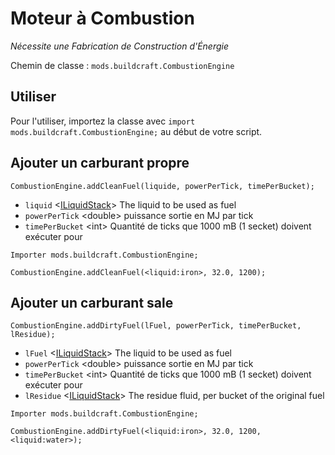 # Moteur à Combustion

*Nécessite une Fabrication de Construction d'Énergie*

Chemin de classe : `mods.buildcraft.CombustionEngine`

## Utiliser

Pour l'utiliser, importez la classe avec `import mods.buildcraft.CombustionEngine;` au début de votre script.

## Ajouter un carburant propre

`CombustionEngine.addCleanFuel(liquide, powerPerTick, timePerBucket);`

- `liquid` <[ILiquidStack](/vanilla/api/liquids/ILiquidStack)> The liquid to be used as fuel
- `powerPerTick` &lt;double> puissance sortie en MJ par tick
- `timePerBucket` &lt;int> Quantité de ticks que 1000 mB (1 secket) doivent exécuter pour

```zenscript
Importer mods.buildcraft.CombustionEngine;

CombustionEngine.addCleanFuel(<liquid:iron>, 32.0, 1200);
```

## Ajouter un carburant sale

`CombustionEngine.addDirtyFuel(lFuel, powerPerTick, timePerBucket, lResidue);`

- `lFuel` <[ILiquidStack](/vanilla/api/liquids/ILiquidStack)> The liquid to be used as fuel
- `powerPerTick` &lt;double> puissance sortie en MJ par tick
- `timePerBucket` &lt;int> Quantité de ticks que 1000 mB (1 secket) doivent exécuter pour
- `lResidue` <[ILiquidStack](/vanilla/api/liquids/ILiquidStack)> The residue fluid, per bucket of the original fuel

```zenscript
Importer mods.buildcraft.CombustionEngine;

CombustionEngine.addDirtyFuel(<liquid:iron>, 32.0, 1200, <liquid:water>);
```
